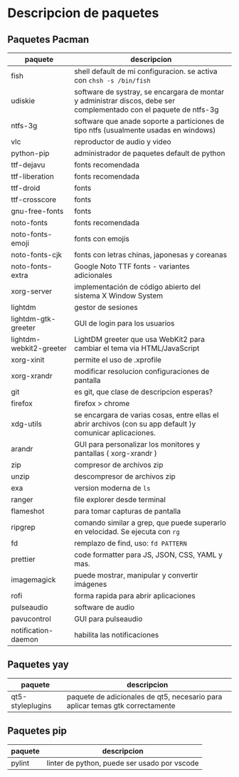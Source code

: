 # Descripcion de paquetes

## Paquetes Pacman

| paquete | descripcion |
|-|-|
| fish | shell default de mi configuracion. se activa con ```chsh -s /bin/fish``` |
| udiskie | software de systray, se encargara de montar y administrar discos, debe ser complementado con el paquete de ntfs-3g |
| ntfs-3g | software que anade soporte a particiones de tipo ntfs (usualmente usadas en windows) |
| vlc | reproductor de audio y video |
| python-pip | administrador de paquetes default de python |
| ttf-dejavu | fonts recomendada |
| ttf-liberation | fonts recomendada |
| ttf-droid | fonts |
| ttf-crosscore | fonts |
| gnu-free-fonts | fonts |
| noto-fonts | fonts recomendada |
| noto-fonts-emoji | fonts con emojis |
| noto-fonts-cjk | fonts con letras chinas, japonesas y coreanas |
| noto-fonts-extra | Google Noto TTF fonts - variantes adicionales |
| xorg-server | implementación de código abierto del sistema X Window System |
| lightdm | gestor de sesiones |
| lightdm-gtk-greeter | GUI de login para los usuarios |
| lightdm-webkit2-greeter | LightDM greeter que usa WebKit2 para cambiar el tema via HTML/JavaScript |
| xorg-xinit | permite el uso de .xprofile |
| xorg-xrandr | modificar resolucion configuraciones de pantalla |
| git | es git, que clase de descripcion esperas? |
| firefox | firefox > chrome |
| xdg-utils | se encargara de varias cosas, entre ellas el abrir archivos (con su app default )y comunicar aplicaciones. |
| arandr | GUI para personalizar los monitores y pantallas ( xorg-xrandr ) |
| zip | compresor de archivos zip |
| unzip | descompresor de archivos zip |
| exa | version moderna de ```ls``` |
| ranger | file explorer desde terminal |
| flameshot | para tomar capturas de pantalla |
| ripgrep | comando similar a grep, que puede superarlo en velocidad. Se ejecuta con ```rg``` |
| fd | remplazo de find, uso: ```fd PATTERN``` |
| prettier | code formatter para JS, JSON, CSS, YAML y mas. |
| imagemagick | puede mostrar, manipular y convertir imágenes |
| rofi | forma rapida para abrir aplicaciones |
| pulseaudio | software de audio |
| pavucontrol | GUI para pulseaudio |
| notification-daemon | habilita las notificaciones |

## Paquetes yay

|paquete|descripcion|
|-|-|
| qt5-styleplugins | paquete de adicionales de qt5, necesario para aplicar temas gtk correctamente |
## Paquetes pip

|paquete|descripcion|
|-|-|
|pylint|linter de python, puede ser usado por vscode|
